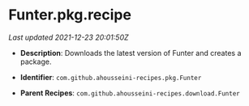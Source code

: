 # Funter.pkg.recipe

_Last updated 2021-12-23 20:01:50Z_

- **Description**: Downloads the latest version of Funter and creates a package.

- **Identifier**: `com.github.ahousseini-recipes.pkg.Funter`

- **Parent Recipes**: `com.github.ahousseini-recipes.download.Funter`
